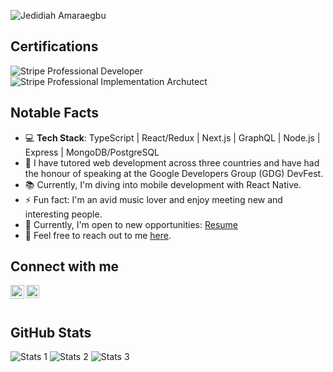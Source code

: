 ![Jedidiah Amaraegbu](https://i.ibb.co/gzb5y25/1694694116518.jpg)

## Certifications

![Stripe Professional Developer](https://user-images.githubusercontent.com/17021436/216167350-8ed3d73a-4014-48d8-9a5c-f10bddbeb71b.png)
![Stripe Professional Implementation Archutect](https://user-images.githubusercontent.com/17021436/216167519-537cc3b5-7aee-426a-b20d-1d3e3aced575.png)

## Notable Facts

- 💻 **Tech Stack**: TypeScript | React/Redux | Next.js | GraphQL | Node.js | Express | MongoDB/PostgreSQL
- 🔭 I have tutored web development across three countries and have had the honour of speaking at the Google Developers Group (GDG) DevFest.
- 📚 Currently, I'm diving into mobile development with React Native.
- ⚡ Fun fact: I'm an avid music lover and enjoy meeting new and interesting people.
- 📜 Currently, I'm open to new opportunities: [Resume](https://1drv.ms/w/s!Ahb3oSaZtiFSgeV9-Gm4M8A5Xdfhhw)
- 💬 Feel free to reach out to me [here](https://github.com/amjedidiah/amjedidiah/issues).

## Connect with me

[<img align="left" alt="Jedidiah Amaraegbu | LinkedIn" width="22px" src="https://user-images.githubusercontent.com/17021436/216168250-c03100df-78e0-4727-ab73-7cb1ec8dd9fb.png" />][linkedin]
[<img align="left" alt="Jedidiah Amaraegbu | Twitter" width="21px" src="https://raw.githubusercontent.com/anuraghazra/anuraghazra/master/assets/twitter.svg" />][twitter]

<br /><br />

## GitHub Stats

![Stats 1](https://github-readme-stats-sigma-five.vercel.app/api?username=amjedidiah&show_icons=true&locale=en)
![Stats 2](https://github-readme-stats-sigma-five.vercel.app/api/top-langs?username=amjedidiah&show_icons=true&locale=en&layout=compact)
![Stats 3](https://github-readme-streak-stats.herokuapp.com/?user=amjedidiah)

[twitter]: https://twitter.com/am_jedidiah
[linkedin]: https://www.linkedin.com/in/am-jedidiah
